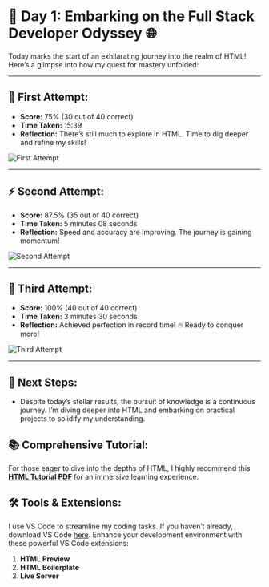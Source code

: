 # 🚀 Day 1: Embarking on the Full Stack Developer Odyssey 🌐

Today marks the start of an exhilarating journey into the realm of HTML! Here’s a glimpse into how my quest for mastery unfolded:

---

## 🧠 First Attempt:
- **Score:** 75% (30 out of 40 correct)  
- **Time Taken:** 15:39
- **Reflection:** There’s still much to explore in HTML. Time to dig deeper and refine my skills!

![First Attempt](https://github.com/user-attachments/assets/72358218-e3d8-48c0-91fa-e887d34fa737)

---

## ⚡️ Second Attempt:
- **Score:** 87.5% (35 out of 40 correct)  
- **Time Taken:** 5 minutes  08 seconds
- **Reflection:** Speed and accuracy are improving. The journey is gaining momentum!

![Second Attempt](https://github.com/user-attachments/assets/3e0f1faa-0d8d-47ed-a885-f103c190aa73)

---

## 🎯 Third Attempt:
- **Score:** 100% (40 out of 40 correct)  
- **Time Taken:** 3 minutes 30 seconds  
- **Reflection:** Achieved perfection in record time! 🔥 Ready to conquer more!

![Third Attempt](https://github.com/user-attachments/assets/90da9074-300d-47e4-bfc9-de14fdcc6a65)

---

## 🚀 Next Steps:
- Despite today’s stellar results, the pursuit of knowledge is a continuous journey. I’m diving deeper into HTML and embarking on practical projects to solidify my understanding.

## 📚 Comprehensive Tutorial:
For those eager to dive into the depths of HTML, I highly recommend this **[HTML Tutorial PDF](https://github.com/AnubhavChaturvedi-GitHub/AnubhavChaturvedi-GitHub/blob/main/Full-Stack%20100%20Days/Day%201/html_tutorial.pdf)** for an immersive learning experience.

## 🛠️ Tools & Extensions:
I use VS Code to streamline my coding tasks. If you haven’t already, download VS Code [here](https://code.visualstudio.com/download). Enhance your development environment with these powerful VS Code extensions:
1. **HTML Preview**
2. **HTML Boilerplate**
3. **Live Server**

